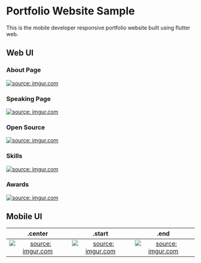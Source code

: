 # Portfolio Website Sample

This is the mobile developer responsive portfolio website built using flutter web.

## Web UI
### About Page

<a href="https://imgur.com/HOjqHNN"><img src="https://i.imgur.com/HOjqHNN.png" title="source: imgur.com" /></a>

### Speaking Page

<a href="https://imgur.com/NGvxU1I"><img src="https://i.imgur.com/NGvxU1I.png" title="source: imgur.com" /></a>

### Open Source

<a href="https://imgur.com/rzM1sp8"><img src="https://i.imgur.com/rzM1sp8.png" title="source: imgur.com" /></a>

### Skills

<a href="https://imgur.com/GNxjBHJ"><img src="https://i.imgur.com/GNxjBHJ.png" title="source: imgur.com" /></a>

### Awards

<a href="https://imgur.com/cHsauUr"><img src="https://i.imgur.com/cHsauUr.png" title="source: imgur.com" /></a>

## Mobile UI


|.center|.start|.end|
|:--:|:--:|:--:|
|<a href="https://imgur.com/Qoz1alB"><img src="https://i.imgur.com/Qoz1alB.png" title="source: imgur.com" /></a> |<a href="https://imgur.com/6WRirV3"><img src="https://i.imgur.com/6WRirV3.png" title="source: imgur.com" /></a>|<a href="https://imgur.com/rDgDRh0"><img src="https://i.imgur.com/rDgDRh0.png" title="source: imgur.com" /></a>|
